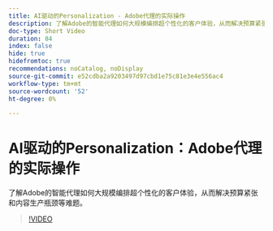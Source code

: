 ```yaml
---
title: AI驱动的Personalization - Adobe代理的实际操作
description: 了解Adobe的智能代理如何大规模编排超个性化的客户体验，从而解决预算紧张和内容生产瓶颈等难题。
doc-type: Short Video
duration: 84
index: false
hide: true
hidefromtoc: true
recommendations: noCatalog, noDisplay
source-git-commit: e52cdba2a9203497d97cbd1e75c81e3e4e556ac4
workflow-type: tm+mt
source-wordcount: '52'
ht-degree: 0%

---
```



# AI驱动的Personalization：Adobe代理的实际操作

了解Adobe的智能代理如何大规模编排超个性化的客户体验，从而解决预算紧张和内容生产瓶颈等难题。

<!-- 72_S653_3442539_83_aidriven-personalization-adobe-agents-in-action -->
>[!VIDEO](https://video.tv.adobe.com/v/3458198/?learn=on&enablevpops=true)
